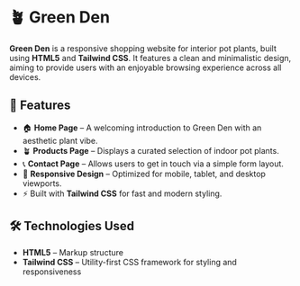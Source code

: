 # 🪴 Green Den

**Green Den** is a responsive shopping website for interior pot plants, built using **HTML5** and **Tailwind CSS**. 
It features a clean and minimalistic design, aiming to provide users with an enjoyable browsing experience across all devices.

## 🌿 Features

- 🏠 **Home Page** – A welcoming introduction to Green Den with an aesthetic plant vibe.
- 🪴 **Products Page** – Displays a curated selection of indoor pot plants.
- 📞 **Contact Page** – Allows users to get in touch via a simple form layout.
- 📱 **Responsive Design** – Optimized for mobile, tablet, and desktop viewports.
- ⚡ Built with **Tailwind CSS** for fast and modern styling.

## 🛠️ Technologies Used

- **HTML5** – Markup structure
- **Tailwind CSS** – Utility-first CSS framework for styling and responsiveness

